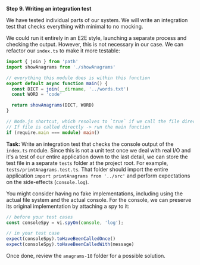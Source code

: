 
**Step 9. Writing an integration test**

We have tested individual parts of our system. We will write an integration test that checks everything with minimal to no mocking.

We could run it entirely in an E2E style, launching a separate process and checking the output. However, this is not necessary in our case. We can refactor our `index.ts` to make it more testable:

```ts
import { join } from 'path'
import showAnagrams from './showAnagrams'

// everything this module does is within this function
export default async function main() {
  const DICT = join(__dirname, '../words.txt')
  const WORD = 'code'

  return showAnagrams(DICT, WORD)
}

// Node.js shortcut, which resolves to `true` if we call the file directly.
// If file is called directly -> run the main function
if (require.main === module) main()
```

**Task:** Write an integration test that checks the console output of the `index.ts` module. Since this is not a unit test once we deal with real I/O and it's a test of our entire application down to the last detail, we can store the test file in a separate `tests` folder at the project root. For example, `tests/printAnagrams.test.ts`. That folder should import the entire application `import printAnagrams from '../src'` and perform expectations on the side-effects (`console.log`).

You might consider having no fake implementations, including using the actual file system and the actual console. For the console, we can preserve its original implementation by attaching a spy to it:

```ts
// before your test cases
const consoleSpy = vi.spyOn(console, 'log');

// in your test case
expect(consoleSpy).toHaveBeenCalledOnce()
expect(consoleSpy).toHaveBeenCalledWith(message)
```

Once done, review the `anagrams-10` folder for a possible solution.

